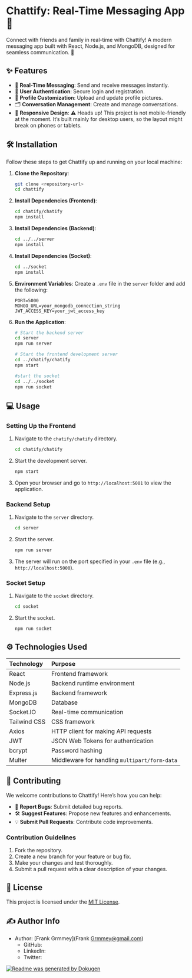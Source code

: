 # **Chattify: Real-Time Messaging App** 🚀

Connect with friends and family in real-time with Chattify! A modern messaging app built with React, Node.js, and MongoDB, designed for seamless communication. 💬

## ✨ Features

- 💬 **Real-Time Messaging**: Send and receive messages instantly.
- 👤 **User Authentication**: Secure login and registration.
- 📸 **Profile Customization**: Upload and update profile pictures.
- 🗂️ **Conversation Management**: Create and manage conversations.
- 📱 **Responsive Design**: ⚠️ Heads up!
This project is not mobile-friendly at the moment. It’s built mainly for desktop users, so the layout might break on phones or tablets.

## 🛠️ Installation

Follow these steps to get Chattify up and running on your local machine:

1.  **Clone the Repository**:

    ```bash
    git clone <repository-url>
    cd chattify
    ```

2.  **Install Dependencies (Frontend)**:

    ```bash
    cd chatify/chatify
    npm install
    ```

3.  **Install Dependencies (Backend)**:

    ```bash
    cd ../../server
    npm install
    ```
4.  **Install Dependencies (Socket)**:

    ```bash
    cd ../socket
    npm install
    ```

5.  **Environment Variables**:
    Create a `.env` file in the `server` folder and add the following:

    ```
    PORT=5000
    MONGO_URL=your_mongodb_connection_string
    JWT_ACCESS_KEY=your_jwt_access_key
    ```

6.  **Run the Application**:

    ```bash
    # Start the backend server
    cd server
    npm run server

    # Start the frontend development server
    cd ../chatify/chatify
    npm start

    #start the socket
    cd ../../socket
    npm run socket
    ```

## 💻 Usage

### Setting Up the Frontend

1.  Navigate to the `chatify/chatify` directory.

    ```bash
    cd chatify/chatify
    ```

2.  Start the development server.

    ```bash
    npm start
    ```

3.  Open your browser and go to `http://localhost:5001` to view the application.

### Backend Setup

1.  Navigate to the `server` directory.

    ```bash
    cd server
    ```

2.  Start the server.

    ```bash
    npm run server
    ```

3.  The server will run on the port specified in your `.env` file (e.g., `http://localhost:5000`).

### Socket Setup

1.  Navigate to the `socket` directory.

    ```bash
    cd socket
    ```

2.  Start the socket.

    ```bash
    npm run socket
    ```

## ⚙️ Technologies Used

| Technology   | Purpose                                 |
| :----------- | :-------------------------------------- |
| React        | Frontend framework                      |
| Node.js      | Backend runtime environment             |
| Express.js   | Backend framework                       |
| MongoDB      | Database                                |
| Socket.IO    | Real-time communication               |
| Tailwind CSS | CSS framework                           |
| Axios        | HTTP client for making API requests    |
| JWT          | JSON Web Tokens for authentication     |
| bcrypt       | Password hashing                        |
| Multer       | Middleware for handling `multipart/form-data` |

## 🎉 Contributing

We welcome contributions to Chattify! Here’s how you can help:

- 🐞 **Report Bugs**: Submit detailed bug reports.
- 🛠️ **Suggest Features**: Propose new features and enhancements.
- 💡 **Submit Pull Requests**: Contribute code improvements.

### Contribution Guidelines

1.  Fork the repository.
2.  Create a new branch for your feature or bug fix.
3.  Make your changes and test thoroughly.
4.  Submit a pull request with a clear description of your changes.

## 📜 License

This project is licensed under the [MIT License](link-to-license).

## ✍️ Author Info

- Author: [Frank Grmmey](Frank Grmmey@gmail.com)
   - GitHub: []()
   - LinkedIn: []()
   - Twitter: []()

[![Readme was generated by Dokugen](https://img.shields.io/badge/Readme%20was%20generated%20by-Dokugen-brightgreen)](https://www.npmjs.com/package/dokugen)
